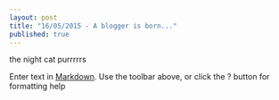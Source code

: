 ```yaml
---
layout: post
title: "16/05/2015 - A blogger is born..."
published: true
---
```


the night cat purrrrrs

Enter text in [Markdown](http://daringfireball.net/projects/markdown/). Use the toolbar above, or click the ? button for formatting help
